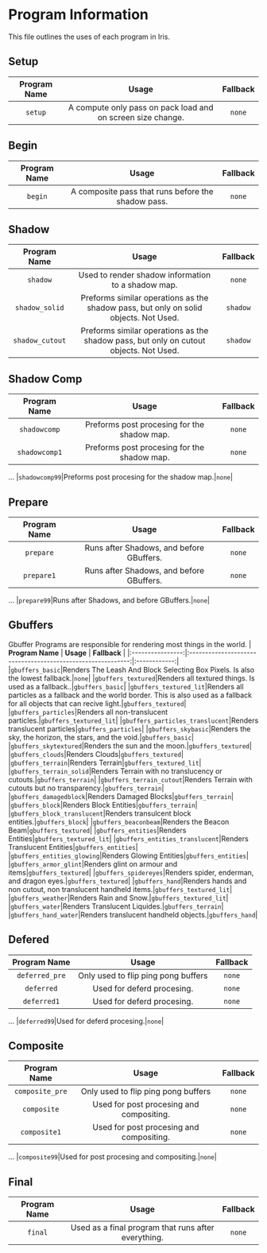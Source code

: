 # Program Information
This file outlines the uses of each program in Iris.


## Setup
| **Program Name** |                         **Usage**                         | **Fallback** |
|:----------------:|:-----------------------------------------------------------:|:------------:|
|`setup`|A compute only pass on pack load and on screen size change.|`none`|

## Begin
| **Program Name** |                         **Usage**                         | **Fallback** |
|:----------------:|:-----------------------------------------------------------:|:------------:|
|`begin`|A composite pass that runs before the shadow pass.|`none`|

## Shadow
| **Program Name** |                         **Usage**                         | **Fallback** |
|:----------------:|:-----------------------------------------------------------:|:------------:|
|`shadow`|Used to render shadow information to a shadow map.|`none`|
|`shadow_solid`|Preforms similar operations as the shadow pass, but only on solid objects. Not Used.|`shadow`|
|`shadow_cutout`|Preforms similar operations as the shadow pass, but only on cutout objects. Not Used.|`shadow`|

## Shadow Comp
| **Program Name** |                         **Usage**                         | **Fallback** |
|:----------------:|:-----------------------------------------------------------:|:------------:|
|`shadowcomp`|Preforms post procesing for the shadow map.|`none`|
|`shadowcomp1`|Preforms post procesing for the shadow map.|`none`|
...
|`shadowcomp99`|Preforms post procesing for the shadow map.|`none`|

## Prepare
| **Program Name** |                         **Usage**                         | **Fallback** |
|:----------------:|:-----------------------------------------------------------:|:------------:|
|`prepare`|Runs after Shadows, and before GBuffers.|`none`|
|`prepare1`|Runs after Shadows, and before GBuffers.|`none`|
...
|`prepare99`|Runs after Shadows, and before GBuffers.|`none`|

## Gbuffers
Gbuffer Programs are responsible for rendering most things in the world.
| **Program Name** |                         **Usage**                         | **Fallback** |
|:----------------:|:-----------------------------------------------------------:|:------------:|
|`gbuffers_basic`|Renders The Leash And Block Selecting Box Pixels. Is also the lowest fallback.|`none`|
|`gbuffers_textured`|Renders all textured things. Is used as a fallback..|`gbuffers_basic`|
|`gbuffers_textured_lit`|Renders all particles as a fallback and the world border. This is also used as a fallback for all objects that can recive light.|`gbuffers_textured`|
|`gbuffers_particles`|Renders all non-translucent particles.|`gbuffers_textured_lit`|
|`gbuffers_particles_translucent`|Renders translucent particles|`gbuffers_particles`|
|`gbuffers_skybasic`|Renders the sky, the horizon, the stars, and the void.|`gbuffers_basic`|
|`gbuffers_skytextured`|Renders the sun and the moon.|`gbuffers_textured`|
|`gbuffers_clouds`|Renders Clouds|`gbuffers_textured`|
|`gbuffers_terrain`|Renders Terrain|`gbuffers_textured_lit`|
|`gbuffers_terrain_solid`|Renders Terrain with no translucency or cutouts.|`gbuffers_terrain`|
|`gbuffers_terrain_cutout`|Renders Terrain with cutouts but no transparency.|`gbuffers_terrain`|
|`gbuffers_damagedblock`|Renders Damaged Blocks|`gbuffers_terrain`|
|`gbuffers_block`|Renders Block Entities|`gbuffers_terrain`|
|`gbuffers_block_translucent`|Renders transulcent block entities.|`gbuffers_block`|
|`gbuffers_beaconbeam`|Renders the Beacon Beam|`gbuffers_textured`|
|`gbuffers_entities`|Renders Entities|`gbuffers_textured_lit`|
|`gbuffers_entities_translucent`|Renders Translucent Entities|`gbuffers_entities`|
|`gbuffers_entities_glowing`|Renders Glowing Entities|`gbuffers_entities`|
|`gbuffers_armor_glint`|Renders glint on armour and items|`gbuffers_textured`|
|`gbuffers_spidereyes`|Renders spider, enderman, and dragon eyes.|`gbuffers_textured`|
|`gbuffers_hand`|Renders hands and non cutout, non translucent handheld items.|`gbuffers_textured_lit`|
|`gbuffers_weather`|Renders Rain and Snow.|`gbuffers_textured_lit`|
|`gbuffers_water`|Renders Translucent Liquides.|`gbuffers_terrain`|
|`gbuffers_hand_water`|Renders translucent handheld objects.|`gbuffers_hand`|

## Defered
| **Program Name** |                         **Usage**                         | **Fallback** |
|:----------------:|:-----------------------------------------------------------:|:------------:|
|`deferred_pre`|Only used to flip ping pong buffers|`none`|
|`deferred`|Used for deferd procesing.|`none`|
|`deferred1`|Used for deferd procesing.|`none`|
...
|`deferred99`|Used for deferd procesing.|`none`|

## Composite
| **Program Name** |                         **Usage**                         | **Fallback** |
|:----------------:|:-----------------------------------------------------------:|:------------:|
|`composite_pre`|Only used to flip ping pong buffers|`none`|
|`composite`|Used for post procesing and compositing.|`none`|
|`composite1`|Used for post procesing and compositing.|`none`|
...
|`composite99`|Used for post procesing and compositing.|`none`|


## Final
| **Program Name** |                         **Usage**                         | **Fallback** |
|:----------------:|:-----------------------------------------------------------:|:------------:|
|`final`|Used as a final program that runs after everything.|`none`|